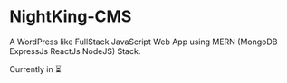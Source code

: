 # NightKing-CMS 

A WordPress like FullStack JavaScript Web App using MERN (MongoDB ExpressJs ReactJs NodeJS) Stack. 

Currently in :hourglass_flowing_sand: 
